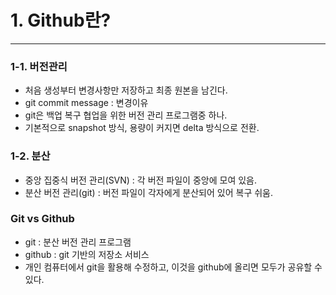 # 1. Github란?
___
### 1-1. 버전관리
- 처음 생성부터 변경사항만 저장하고 최종 원본을 남긴다.
- git commit message : 변경이유
- git은 백업 복구 협업을 위한 버전 관리 프로그램중 하나.
- 기본적으로 snapshot 방식, 용량이 커지면 delta 방식으로 전환.
### 1-2. 분산
- 중앙 집중식 버전 관리(SVN) : 각 버전 파일이 중앙에 모여 있음.
- 분산 버전 관리(git) : 버전 파일이 각자에게 분산되어 있어 복구 쉬움.
### Git vs Github
- git : 분산 버전 관리 프로그램
- github : git 기반의 저장소 서비스
- 개인 컴퓨터에서 git을 활용해 수정하고, 이것을 github에 올리면 모두가 공유할 수 있다.